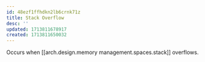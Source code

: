 ```yaml
---
id: 48ezf1ffhdkn2lb6crnk71z
title: Stack Overflow
desc: ''
updated: 1713811678917
created: 1713811650032
---
```


Occurs when [[arch.design.memory management.spaces.stack]] overflows. 